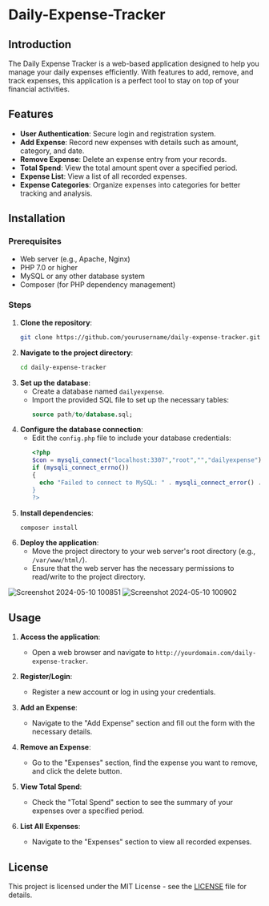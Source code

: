# Daily-Expense-Tracker


## Introduction
The Daily Expense Tracker is a web-based application designed to help you manage your daily expenses efficiently. With features to add, remove, and track expenses, this application is a perfect tool to stay on top of your financial activities.

## Features
- **User Authentication**: Secure login and registration system.
- **Add Expense**: Record new expenses with details such as amount, category, and date.
- **Remove Expense**: Delete an expense entry from your records.
- **Total Spend**: View the total amount spent over a specified period.
- **Expense List**: View a list of all recorded expenses.
- **Expense Categories**: Organize expenses into categories for better tracking and analysis.

## Installation

### Prerequisites
- Web server (e.g., Apache, Nginx)
- PHP 7.0 or higher
- MySQL or any other database system
- Composer (for PHP dependency management)

### Steps
1. **Clone the repository**:
    ```bash
    git clone https://github.com/yourusername/daily-expense-tracker.git
    ```
2. **Navigate to the project directory**:
    ```bash
    cd daily-expense-tracker
    ```
3. **Set up the database**:
    - Create a database named `dailyexpense`.
    - Import the provided SQL file to set up the necessary tables:
      ```sql
      source path/to/database.sql;
      ```
4. **Configure the database connection**:
    - Edit the `config.php` file to include your database credentials:
      ```php
      <?php
      $con = mysqli_connect("localhost:3307","root","","dailyexpense");
      if (mysqli_connect_errno())
      {
        echo "Failed to connect to MySQL: " . mysqli_connect_error() .";
      }
      ?>
      ```
5. **Install dependencies**:
    ```bash
    composer install
    ```
6. **Deploy the application**:
    - Move the project directory to your web server's root directory (e.g., `/var/www/html/`).
    - Ensure that the web server has the necessary permissions to read/write to the project directory.


![Screenshot 2024-05-10 100851](https://github.com/rutujaC12/Daily-Expense-Tracker/assets/130744778/cdf35add-7a9c-44bc-8cca-1a5149016524)
![Screenshot 2024-05-10 100902](https://github.com/rutujaC12/Daily-Expense-Tracker/assets/130744778/b7c3ffab-bc62-4ee0-ba3a-fd6af7d5c6dc)

## Usage
1. **Access the application**:
    - Open a web browser and navigate to `http://yourdomain.com/daily-expense-tracker`.

2. **Register/Login**:
    - Register a new account or log in using your credentials.

3. **Add an Expense**:
    - Navigate to the "Add Expense" section and fill out the form with the necessary details.

4. **Remove an Expense**:
    - Go to the "Expenses" section, find the expense you want to remove, and click the delete button.

5. **View Total Spend**:
    - Check the "Total Spend" section to see the summary of your expenses over a specified period.

6. **List All Expenses**:
    - Navigate to the "Expenses" section to view all recorded expenses.

## License

This project is licensed under the MIT License - see the [LICENSE](LICENSE) file for details.
